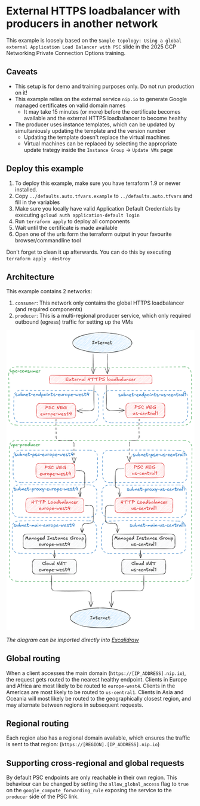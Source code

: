 # External HTTPS loadbalancer with producers in another network

This example is loosely based on the `Sample topology: Using a global external Application Load Balancer with PSC` slide in the 2025 GCP Networking Private Connection Options training.

## Caveats

- This setup is for demo and training purposes only. Do not run production on it!
- This example relies on the external service `nip.io` to generate Google managed certificates on valid domain names
  - It may take 15 minutes (or more) before the certificate becomes available and the external HTTPS loadbalancer to become healthy
- The producer uses instance templates, which can be updated by simultaniously updating the template and the version number
  - Updating the template doesn't replace the virtual machines
  - Virtual machines can be replaced by selecting the appropriate update trategy inside the `Instance Group` -> `Update VMs` page

## Deploy this example

1. To deploy this example, make sure you have terraform 1.9 or newer installed.
2. Copy `../defaults.auto.tfvars.example` to `../defaults.auto.tfvars` and fill in the variables
3. Make sure you locally have valid Application Default Credentials by executing `gcloud auth application-default login`
4. Run `terraform apply` to deploy all components
5. Wait until the certificate is made available
6. Open one of the urls form the terraform output in your favourite browser/commandline tool

Don't forget to clean it up afterwards.
You can do this by executing `terraform apply -destroy`

## Architecture

This example contains 2 networks:

1. `consumer`: This network only contains the global HTTPS loadbalancer (and required components)
2. `producer`: This is a multi-regional producer service, which only required outbound (egress) traffic for setting up the VMs

![High level overview](architecture.png)

_The diagram can be imported directly into [Excalidraw](https://excalidraw.com)_

## Global routing

When a client accesses the main domain (`https://[IP_ADDRESS].nip.io`), the request gets routed to the nearest healthy endpoint.
Clients in Europe and Africa are most likely to be routed to `europe-west4`.
Clients in the Americas are most likely to be routed to `us-central1`.
Clients in Asia and Oceania will most likely be routed to the geographically closest region, and may alternate between regions in subsequent requests.

## Regional routing

Each region also has a regional domain available, which ensures the traffic is sent to that region: (`https://[REGION].[IP_ADDRESS].nip.io`)

## Supporting cross-regional and global requests

By default PSC endpoints are only reachable in their own region.
This behaviour can be changed by setting the `allow_global_access` flag to `true` on the `google_compute_forwarding_rule` exposing the service to the `producer` side of the PSC link.
